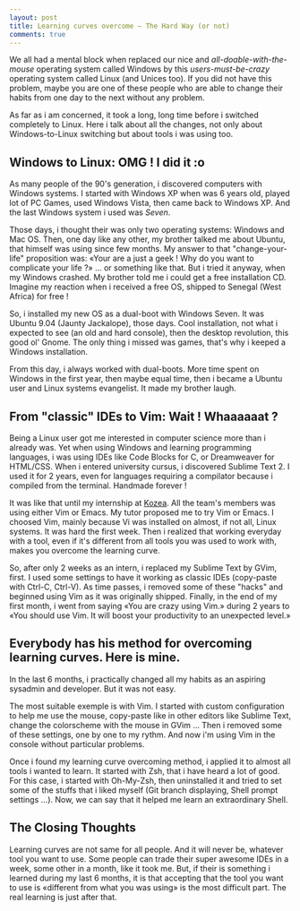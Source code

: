 ```yaml
---
layout: post
title: Learning curves overcome — The Hard Way (or not)
comments: true
---
```


We all had a mental block when replaced our nice and *all-doable-with-the-mouse*
operating system called Windows by this *users-must-be-crazy* operating system
called Linux (and Unices too). If you did not have this problem, maybe you are
one of these people who are able to change their habits from one day to the next
without any problem.

As far as i am concerned, it took a long, long time before i switched completely
to Linux. Here i talk about all the changes, not only about Windows-to-Linux
switching but about tools i was using too.

## Windows to Linux: OMG ! I did it :o
As many people of the 90's generation, i discovered computers with Windows
systems. I started with Windows XP when was 6 years old, played lot
of PC Games, used Windows Vista, then came back to Windows XP. And the last
Windows system i used was *Seven*.

Those days, i thought their was only two operating systems: Windows and Mac OS.
Then, one day like any other, my brother talked me about Ubuntu, that himself
was using since few months. My answer to that "change-your-life" proposition
was: «Your are a just a geek ! Why do you want to complicate your life ?» ... or
something like that. But i tried it anyway, when my Windows crashed. My brother
told me i could get a free installation CD. Imagine my reaction when i received
a free OS, shipped to Senegal (West Africa) for free !

So, i installed my new OS as a dual-boot with Windows Seven. It was Ubuntu 9.04
(Jaunty Jackalope), those days. Cool installation, not what i expected to see
(an old and hard console), then the desktop revolution, this good ol' Gnome. The
only thing i missed was games, that's why i keeped a Windows installation.

From this day, i always worked with dual-boots. More time spent on Windows in
the first year, then maybe equal time, then i became a Ubuntu user and Linux
systems evangelist. It made my brother laugh.

## From "classic" IDEs to Vim: Wait ! Whaaaaaat ?
Being a Linux user got me interested in computer science more than i already
was. Yet when using Windows and learning programming languages, i was using IDEs
like Code Blocks for C, or Dreamweaver for HTML/CSS. When i entered university
cursus, i discovered Sublime Text 2. I used it for 2 years, even for languages
requiring a compilator because i compiled from the terminal. Handmade forever !

It was like that until my internship at [Kozea](http://kozea.fr/ "Kozea"). All
the team's members was using either Vim or Emacs. My tutor proposed me to try
Vim or Emacs. I choosed Vim, mainly because Vi was installed on almost, if not
all, Linux systems. It was hard the first week. Then i realized that working
everyday with a tool, even if it's different from all tools you was used to work
with, makes you overcome the learning curve.

So, after only 2 weeks as an intern, i replaced my Sublime Text by GVim, first.
I used some settings to have it working as classic IDEs (copy-paste with Ctrl-C,
Ctrl-V). As time passes, i removed some of these "hacks" and beginned using Vim
as it was originally shipped. Finally, in the end of my first month, i went from
saying «You are crazy using Vim.» during 2 years to «You should use Vim. It will
boost your productivity to an unexpected level.»

## Everybody has his method for overcoming learning curves. Here is mine.
In the last 6 months, i practically changed all my habits as an aspiring
sysadmin and developer. But it was not easy.

The most suitable exemple is with Vim. I started with custom configuration to
help me use the mouse, copy-paste like in other editors like Sublime Text,
change the colorscheme with the mouse in GVim ... Then i removed some of these
settings, one by one to my rythm. And now i'm using Vim in the console without
particular problems.

Once i found my learning curve overcoming method, i applied it to almost all
tools i wanted to learn. It started with Zsh, that i have heard a lot of good.
For this case, i started with Oh-My-Zsh, then uninstalled it and tried to set
some of the stuffs that i liked myself (Git branch displaying, Shell prompt
settings ...). Now, we can say that it helped me learn an extraordinary Shell.

## The Closing Thoughts
Learning curves are not same for all people. And it will never be, whatever tool
you want to use. Some people can trade their super awesome IDEs in a week, some
other in a month, like it took me. But, if their is something i learned during
my last 6 months, it is that accepting that the tool you want to use is
«different from what you was using» is the most difficult part. The real
learning is just after that.
